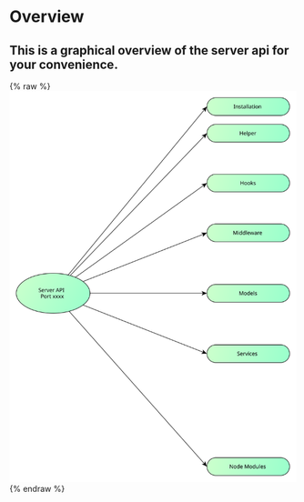 # Overview

## This is a graphical overview of the server api for your convenience.

{% raw %}
<object data="../assets/overview_api.svg" type="image/svg+xml">
![](../assets/overview_api.svg)
</object>
{% endraw %}

